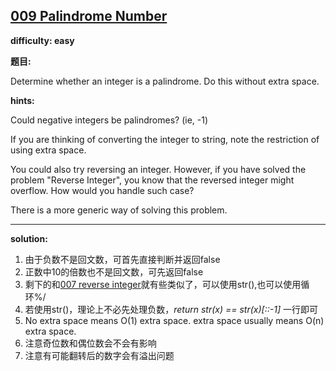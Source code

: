 
## [009 Palindrome Number](https://leetcode.com/problems/palindrome-number/description/)

**difficulty: easy**

**题目:**

Determine whether an integer is a palindrome. Do this without extra space.


**hints:**

Could negative integers be palindromes? (ie, -1)

If you are thinking of converting the integer to string, note the restriction of using extra space.

You could also try reversing an integer. However, if you have solved the problem "Reverse Integer", you know that the reversed integer might overflow. How would you handle such case?

There is a more generic way of solving this problem.

---
**solution:**
1. 由于负数不是回文数，可首先直接判断并返回false
2. 正数中10的倍数也不是回文数，可先返回false
3. 剩下的和[007 reverse integer](https://github.com/seanyuner/LeetCode-python/tree/master/007%20Reverse%20Integer)就有些类似了，可以使用str(),也可以使用循环%/
4. 若使用str()，理论上不必先处理负数，*return str(x) == str(x)[::-1]* 一行即可
5. No extra space means O(1) extra space. extra space usually means O(n) extra space. 
6. 注意奇位数和偶位数会不会有影响
7. 注意有可能翻转后的数字会有溢出问题
